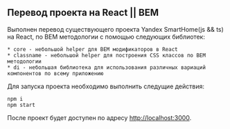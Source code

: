 ## Перевод проекта на React || BEM

Выполнен перевод существующего проекта Yandex SmartHome(js && ts) на React, 
по BEM методологии с помощью следующих библиотек:

```
* core - небольшой helper для BEM модификаторов в React
* classname - небольшой helper для построения CSS классов по BEM методологии
* di - небольшая библиотека для использования различных вариаций компонентов по всему приложению
```

Для запуска проекта необходимо выполнить следущие действия:
```
npm i
npm start
```

После проект будет доступен по адресу [http://localhost:3000](http://localhost:3000).
